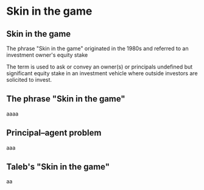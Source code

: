 # Skin in the game

## Skin in the game

The phrase "Skin in the game" originated in the 1980s and referred to an investment owner's equity stake&#x20;





The term is used to ask or convey an owner(s) or principals undefined but significant equity stake in an investment vehicle where outside investors are solicited to invest.

## The phrase "Skin in the game"

aaaa

## Principal–agent problem

aaa

## Taleb's "Skin in the game"

aa

